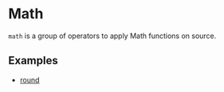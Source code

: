 # Math

`math` is a group of operators to apply Math functions on source.

## Examples

- [round](round.md)
